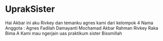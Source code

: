 # UprakSister
Hai Akbar ini aku Rivkey dan temanku agnes kami dari kelompok 4
Nama Anggota :
Agnes Fadilah Damayanti
Mochamad Akbar Rahman
Rivkey Raka Bima A
Kami mau ngerjain uas praktikum sister
Bissmillah
